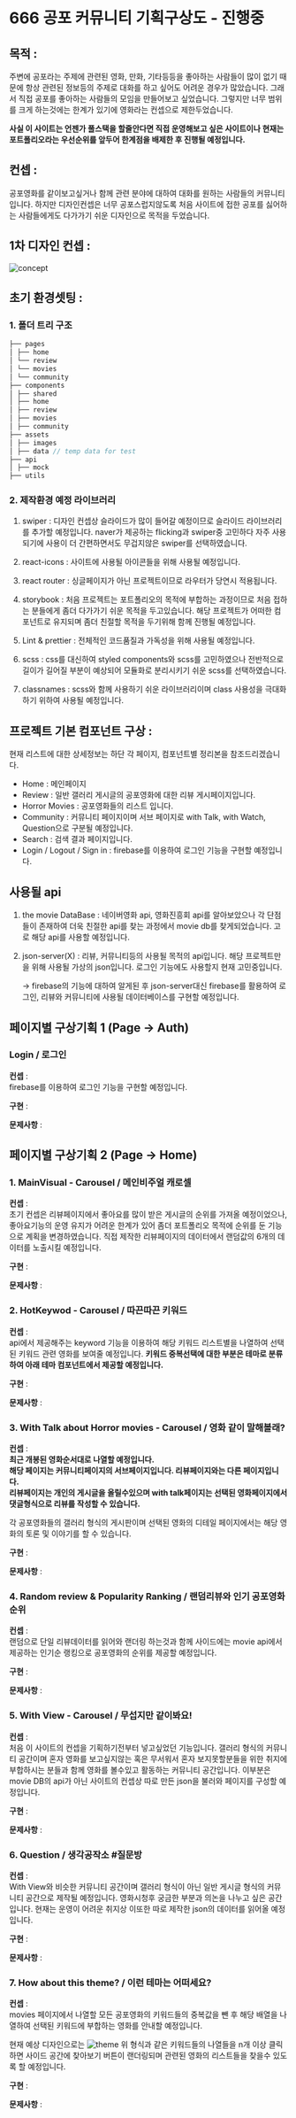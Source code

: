 # 666 공포 커뮤니티 기획구상도 - 진행중

## 목적 :

주변에 공포라는 주제에 관련된 영화, 만화, 기타등등을 좋아하는 사람들이 많이 없기 때문에
항상 관련된 정보등의 주제로 대화를 하고 싶어도 어려운 경우가 많았습니다.
그래서 직접 공포를 좋아하는 사람들의 모임을 만들어보고 싶었습니다.
그렇지만 너무 범위를 크게 하는것에는 한계가 있기에 영화라는 컨셉으로 제한두었습니다.

**사실 이 사이트는 언젠가 풀스택을 할줄안다면 직접 운영해보고 싶은 사이트이나 현재는 포트폴리오라는 우선순위를 앞두어 한계점을 배제한 후 진행될 예정입니다.**

## 컨셉 :

공포영화를 같이보고싶거나 함께 관련 분야에 대하여 대화를 원하는 사람들의 커뮤니티입니다.
하지만 디자인컨셉은 너무 공포스럽지않도록 처음 사이트에 접한 공포를 싫어하는 사람들에게도 다가가기 쉬운 디자인으로 목적을 두었습니다.

## 1차 디자인 컨셉 :

![concept](./concept.png)

## 초기 환경셋팅 :

### 1. 폴더 트리 구조

```jsx
├── pages
│ ├── home
│ └── review
│ └── movies
│ └── community
├── components
│ ├── shared
│ ├── home
│ ├── review
│ ├── movies
│ ├── community
├── assets
│ ├── images
│ ├── data // temp data for test
├── api
│ ├── mock
├── utils
```

### 2. 제작환경 예정 라이브러리

1. swiper : 디자인 컨셉상 슬라이드가 많이 들어갈 예정이므로 슬라이드 라이브러리를 추가할 예정입니다. naver가 제공하는 flicking과 swiper중 고민하다 자주 사용되기에 사용이 더 간편하면서도 무겁지않은 swiper를 선택하였습니다.

2. react-icons : 사이트에 사용될 아이콘들을 위해 사용될 예정입니다.

3. react router : 싱글페이지가 아닌 프로젝트이므로 라우터가 당연시 적용됩니다.

4. storybook : 처음 프로젝트는 포트폴리오의 목적에 부합하는 과정이므로 처음 접하는 분들에게 좀더 다가가기 쉬운 목적을 두고있습니다. 해당 프로젝트가 어떠한 컴포넌트로 유지되며 좀더 친절할 목적을 두기위해 함께 진행될 예정입니다.

5. Lint & prettier : 전체적인 코드품질과 가독성을 위해 사용될 예정입니다.

6. scss : css를 대신하여 styled components와 scss를 고민하였으나 전반적으로 길이가 길어질 부분이 예상되어
   모듈화로 분리시키기 쉬운 scss를 선택하였습니다.

7. classnames : scss와 함께 사용하기 쉬운 라이브러리이며 class 사용성을 극대화 하기 위하여 사용될 예정입니다.

## 프로젝트 기본 컴포넌트 구상 :

현재 리스트에 대한 상세정보는 하단 각 페이지, 컴포넌트별 정리본을 참조드리겠습니다.

- Home : 메인페이지
- Review : 일반 갤러리 게시글의 공포영화에 대한 리뷰 게시페이지입니다.
- Horror Movies : 공포영화들의 리스트 입니다.
- Community : 커뮤니티 페이지이며 서브 페이지로 with Talk, with Watch, Question으로 구분될 예정입니다.
- Search : 검색 결과 페이지입니다.
- Login / Logout / Sign in : firebase를 이용하여 로그인 기능을 구현할 예정입니다.

## 사용될 api

1. the movie DataBase : 네이버영화 api, 영화진흥회 api를 알아보았으나 각 단점들이 존재하여 더욱 친절한 api를 찾는 과정에서 movie db를 찾게되었습니다. 고로 해당 api를 사용할 예정입니다.

2. json-server(X) : 리뷰, 커뮤니티등의 사용될 목적의 api입니다. 해당 프로젝트만을 위해 사용될 가상의 json입니다.
   로그인 기능에도 사용할지 현재 고민중입니다.<br />
   
   -> firebase의 기능에 대하여 알게된 후 json-server대신 firebase를 활용하여 로그인, 리뷰와 커뮤니티에 사용될 데이터베이스를 구현할 예정입니다.

## 페이지별 구상기획 1 (Page -> Auth)

### Login / 로그인 <br />

**컨셉** : <br />
firebase를 이용하여 로그인 기능을 구현할 예정입니다.

**구현** : <br />

**문제사항** : <br />

## 페이지별 구상기획 2 (Page -> Home)

### 1. MainVisual - Carousel / 메인비주얼 캐로셀 <br />

**컨셉** : <br />
초기 컨셉은 리뷰페이지에서 좋아요를 많이 받은 게시글의 순위를 가져올 예정이었으나, 좋아요기능의 운영 유지가 어려운 한계가 있어 좀더 포트폴리오 목적에 순위를 둔 기능으로 계획을 변경하였습니다.
직접 제작한 리뷰페이지의 데이터에서 랜덤값의 6개의 데이터를 노출시킬 예정입니다.

**구현** : <br />

**문제사항** : <br />

### 2. HotKeywod - Carousel / 따끈따끈 키워드 <br />

**컨셉** : <br />
api에서 제공해주는 keyword 기능을 이용하여 해당 키워드 리스트별을 나열하여 선택된 키워드 관련 영화를 보여줄 예정입니다.
**키워드 중복선택에 대한 부분은 테마로 분류하여 아래 테마 컴포넌트에서 제공할 예정입니다.**

**구현** : <br />

**문제사항** : <br />

### 3. With Talk about Horror movies - Carousel / 영화 같이 말해볼래? <br />

**컨셉** : <br />
**최근 개봉된 영화순서대로 나열할 예정입니다.** <br />
**해당 페이지는 커뮤니티페이지의 서브페이지입니다. 리뷰페이지와는 다른 페이지입니다.** <br />
**리뷰페이지는 개인의 게시글을 올릴수있으며 with talk페이지는 선택된 영화페이지에서 댓글형식으로 리뷰를 작성할 수 있습니다.** <br />

각 공포영화들의 갤러리 형식의 게시판이며 선택된 영화의 디테일 페이지에서는
해당 영화의 토론 및 이야기를 할 수 있습니다.

**구현** : <br />

**문제사항** : <br />

### 4. Random review & Popularity Ranking / 랜덤리뷰와 인기 공포영화 순위 <br />

**컨셉** : <br />
랜덤으로 단일 리뷰데이터를 읽어와 랜더링 하는것과 함께 사이드에는
movie api에서 제공하는 인기순 랭킹으로 공포영화의 순위를 제공할 예정입니다.

**구현** : <br />

**문제사항** : <br />

### 5. With View - Carousel / 무섭지만 같이봐요! <br />

**컨셉** : <br />
처음 이 사이트의 컨셉을 기획하기전부터 넣고싶었던 기능입니다.
갤러리 형식의 커뮤니티 공간이며 혼자 영화를 보고싶지않는 혹은 무서워서 혼자 보지못할분들을 위한
취지에 부합하시는 분들과 함께 영화를 볼수있고 활동하는 커뮤니티 공간입니다.
이부분은 movie DB의 api가 아닌 사이트의 컨셉상 따로 만든 json을 불러와 페이지를 구성할 예정입니다.

**구현** : <br />

**문제사항** : <br />

### 6. Question / 생각공작소 #질문방 <br />

**컨셉** : <br />
With View와 비슷한 커뮤니티 공간이며 갤러리 형식이 아닌 일반 게시글 형식의 커뮤니티 공간으로 제작될 예정입니다. 영화시청후 궁금한 부분과 의논을 나누고 싶은 공간입니다.
현재는 운영이 어려운 취지상 이또한 따로 제작한 json의 데이터를 읽어올 예정입니다.

**구현** : <br />

**문제사항** : <br />

### 7. How about this theme? / 이런 테마는 어떠세요? <br />

**컨셉** : <br />
movies 페이지에서 나열할 모든 공포영화의 키워드들의 중복값을 뺀 후 해당 배열을 나열하여 선택된 키워드에 부합하는 영화를 안내할 예정입니다.

현재 예상 디자인으로는
![theme](./theme.png)
위 형식과 같은 키워드들의 나열들을 n개 이상 클릭하면 사이드 공간에
찾아보기 버튼이 랜더링되며 관련된 영화의 리스트들을 찾을수 있도록 할 예정입니다.

**구현** : <br />

**문제사항** : <br />
